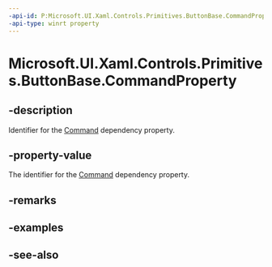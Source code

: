 ```yaml
---
-api-id: P:Microsoft.UI.Xaml.Controls.Primitives.ButtonBase.CommandProperty
-api-type: winrt property
---
```


<!-- Property syntax
public Windows.UI.Xaml.DependencyProperty CommandProperty { get; }
-->

# Microsoft.UI.Xaml.Controls.Primitives.ButtonBase.CommandProperty

## -description
Identifier for the [Command](buttonbase_command.md) dependency property.

## -property-value
The identifier for the [Command](buttonbase_command.md) dependency property.

## -remarks

## -examples

## -see-also
